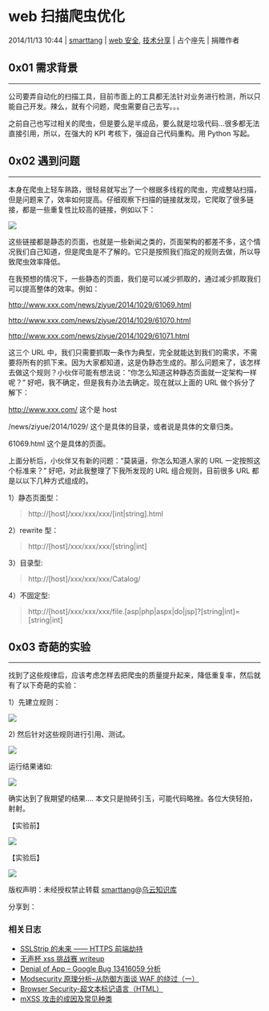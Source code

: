 # web 扫描爬虫优化

2014/11/13 10:44 | [smarttang](http://drops.wooyun.org/author/smarttang "由 smarttang 发布") | [web 安全](http://drops.wooyun.org/category/web "查看 web 安全 中的全部文章"), [技术分享](http://drops.wooyun.org/category/tips "查看 技术分享 中的全部文章") | 占个座先 | 捐赠作者

## 0x01 需求背景

* * *

公司要弄自动化的扫描工具，目前市面上的工具都无法针对业务进行检测，所以只能自己开发。辣么，就有个问题，爬虫需要自己去写。。。

之前自己也写过相关的爬虫，但是要么是半成品，要么就是垃圾代码…很多都无法直接引用，所以，在强大的 KPI 考核下，强迫自己代码重构。用 Python 写起。

## 0x02 遇到问题

* * *

本身在爬虫上轻车熟路，很轻易就写出了一个根据多线程的爬虫，完成整站扫描，但是问题来了，效率如何提高。仔细观察下扫描的链接就发现，它爬取了很多链接，都是一些重复性比较高的链接，例如以下：

![](http://drops.wooyun.org/wp-content/uploads/2014/11/file0001_jpg.jpg)

这些链接都是静态的页面，也就是一些新闻之类的，页面架构的都差不多，这个情况我们自己知道，但是爬虫是不了解的。它只是按照我们指定的规则去做，所以导致爬虫效率降低。

在我预想的情况下，一些静态的页面，我们是可以减少抓取的，通过减少抓取我们可以提高整体的效率。例如：

http://www.xxx.com/news/ziyue/2014/1029/61069.html

http://www.xxx.com/news/ziyue/2014/1029/61070.html

http://www.xxx.com/news/ziyue/2014/1029/61071.html

这三个 URL 中，我们只需要抓取一条作为典型，完全就能达到我们的需求，不需要将所有的抓下来。因为大家都知道，这是伪静态生成的。那么问题来了，该怎样去做这个规则？小伙伴可能有想法说：“你怎么知道这种静态页面就一定架构一样呢？” 好吧，我不确定，但是我有办法去确定。现在就以上面的 URL 做个拆分了解下：

http://www.xxx.com/ 这个是 host

/news/ziyue/2014/1029/ 这个是具体的目录，或者说是具体的文章归类。

61069.html 这个是具体的页面。

上面分析后，小伙伴又有新的问题：“莫装逼，你怎么知道人家的 URL 一定按照这个标准来？” 好吧，对此我整理了下我所发现的 URL 组合规则，目前很多 URL 都是以以下几种方式组成的。

1）静态页面型：

> http://[host]/xxx/xxx/xxx/[int|string].html

2）rewrite 型：

> http://[host]/xxx/xxx/xxx/[string|int]

3）目录型:

> http://[host]/xxx/xxx/xxx/Catalog/

4）不固定型:

> http://[host]/xxx/xxx/xxx/file.[asp|php|aspx|do|jsp]?[string|int]=[string|int]

## 0x03 奇葩的实验

* * *

找到了这些规律后，应该考虑怎样去把爬虫的质量提升起来，降低重复率，然后就有了以下奇葩的实验：

1）先建立规则：

![](http://drops.wooyun.org/wp-content/uploads/2014/11/file00021_png.jpg)

2) 然后针对这些规则进行引用、测试。

![](http://drops.wooyun.org/wp-content/uploads/2014/11/file0003_jpg.jpg)

运行结果诸如:

![](http://drops.wooyun.org/wp-content/uploads/2014/11/file0004_jpg.jpg)

确实达到了我期望的结果…. 本文只是抛砖引玉，可能代码略挫。各位大侠轻拍，射射。

【实验前】

![](http://drops.wooyun.org/wp-content/uploads/2014/11/file0005_jpg.jpg)

【实验后】

![](http://drops.wooyun.org/wp-content/uploads/2014/11/file0006_jpg.jpg)

版权声明：未经授权禁止转载 [smarttang](http://drops.wooyun.org/author/smarttang "由 smarttang 发布")@[乌云知识库](http://drops.wooyun.org)

分享到：

### 相关日志

*   [SSLStrip 的未来 —— HTTPS 前端劫持](http://drops.wooyun.org/tips/3199)
*   [无声杯 xss 挑战赛 writeup](http://drops.wooyun.org/tips/2671)
*   [Denial of App – Google Bug 13416059 分析](http://drops.wooyun.org/tips/2976)
*   [Modsecurity 原理分析–从防御方面谈 WAF 的绕过（一）](http://drops.wooyun.org/tips/3804)
*   [Browser Security-超文本标记语言（HTML）](http://drops.wooyun.org/tips/147)
*   [mXSS 攻击的成因及常见种类](http://drops.wooyun.org/tips/956)